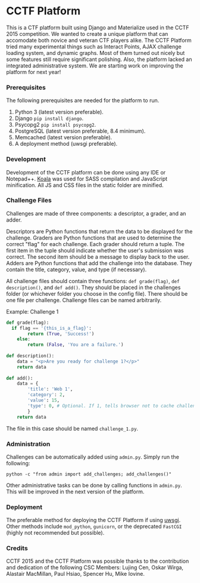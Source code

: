 # CCTF Platform
This is a CTF platform built using Django and Materialize used in the CCTF 2015 competition. We wanted to create a unique platform that can accomodate both novice and veteran CTF players alike. The CCTF Platform tried many experimental things such as Interact Points, AJAX challenge loading system, and dynamic graphs. Most of them turned out nicely but some features still require significant polishing. Also, the platform lacked an integrated administrative system. We are starting work on improving the platform for next year!

### Prerequisites
The following prerequisites are needed for the platform to run.

1. Python 3 (latest version preferable).
2. Django ```pip install django```.
3. Psycopg2 ```pip install psycopg2```.
4. PostgreSQL (latest version preferable, 8.4 minimum).
5. Memcached (latest version preferable).
5. A deployment method (uwsgi preferable).

### Development
Development of the CCTF platform can be done using any IDE or Notepad++. [Koala](http://koala-app.com/) was used for SASS compilation and JavaScript minification. All JS and CSS files in the static folder are minified.

### Challenge Files
Challenges are made of three components: a descriptor, a grader, and an adder.

Descriptors are Python functions that return the data to be displayed for the challenge. Graders are Python functions that are used to determine the correct "flag" for each challenge. Each grader should return a tuple. The first item in the tuple should indicate whether the user's submission was correct. The second item should be a message to display back to the user. Adders are Python functions that add the challenge into the database. They contain the title, category, value, and type (if necessary).

All challenge files should contain three functions: ```def grade(flag)```, ```def description()```, and ```def add()```. They should be placed in the challenges folder (or whichever folder you choose in the config file). There should be one file per challenge. Challenge files can be named arbitrarily.

Example: Challenge 1

```python
def grade(flag):
  if flag == '{this_is_a_flag}':
    	return (True, 'Success!')
    else:
    	return (False, 'You are a failure.')
    
def description():
    data = "<p>Are you ready for challenge 1?</p>"
    return data
    	
def add():
    data = {
    	'title': 'Web 1',
    	'category': 2,
    	'value': 15,
    	'type': 0, # Optional. If 1, tells browser not to cache challenge.
    	}
    return data
```


The file in this case should be named ```challenge_1.py```.

### Administration
Challenges can be automatically added using ```admin.py```. Simply run the following:
```
python -c "from admin import add_challenges; add_challenges()"
```

Other administrative tasks can be done by calling functions in ```admin.py```. This will be improved in the next version of the platform.

### Deployment
The preferable method for deploying the CCTF Platform if using [uwsgi](https://github.com/unbit/uwsgi). Other methods include ```mod_python```, ```gunicorn```, or the deprecated ```FastCGI``` (highly not recommended but possible).

### Credits
CCTF 2015 and the CCTF Platform was possible thanks to the contribution and dedication of the following CSC Members: Lujing Cen, Oskar Wirga, Alastair MacMillan, Paul Hsiao, Spencer Hu, Mike Iovine.
